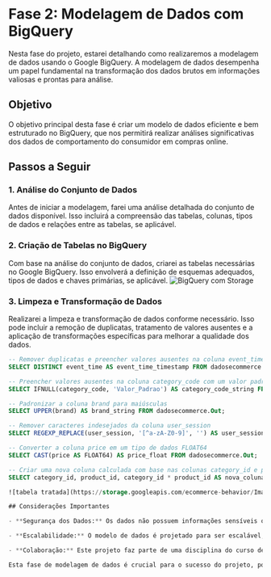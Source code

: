 # Fase 2: Modelagem de Dados com BigQuery

Nesta fase do projeto, estarei detalhando como realizaremos a modelagem de dados usando o Google BigQuery. A modelagem de dados desempenha um papel fundamental na transformação dos dados brutos em informações valiosas e prontas para análise.

## Objetivo
O objetivo principal desta fase é criar um modelo de dados eficiente e bem estruturado no BigQuery, que nos permitirá realizar análises significativas dos dados de comportamento do consumidor em compras online.

## Passos a Seguir

### 1. Análise do Conjunto de Dados
Antes de iniciar a modelagem, farei uma análise detalhada do conjunto de dados disponível. Isso incluirá a compreensão das tabelas, colunas, tipos de dados e relações entre as tabelas, se aplicável.



### 2. Criação de Tabelas no BigQuery
Com base na análise do conjunto de dados, criarei as tabelas necessárias no Google BigQuery. Isso envolverá a definição de esquemas adequados, tipos de dados e chaves primárias, se aplicável.
![BigQuery com Storage](https://storage.googleapis.com/ecommerce-behavior/Imangens%20/02.png)


### 3. Limpeza e Transformação de Dados
Realizarei a limpeza e transformação de dados conforme necessário. Isso pode incluir a remoção de duplicatas, tratamento de valores ausentes e a aplicação de transformações específicas para melhorar a qualidade dos dados.

```sql
-- Remover duplicatas e preencher valores ausentes na coluna event_time
SELECT DISTINCT event_time AS event_time_timestamp FROM dadosecommerce.Out;

-- Preencher valores ausentes na coluna category_code com um valor padrão
SELECT IFNULL(category_code, 'Valor_Padrao') AS category_code_string FROM dadosecommerce.Out;

-- Padronizar a coluna brand para maiúsculas
SELECT UPPER(brand) AS brand_string FROM dadosecommerce.Out;

-- Remover caracteres indesejados da coluna user_session
SELECT REGEXP_REPLACE(user_session, '[^a-zA-Z0-9]', '') AS user_session_string FROM dadosecommerce.Out;

-- Converter a coluna price em um tipo de dados FLOAT64
SELECT CAST(price AS FLOAT64) AS price_float FROM dadosecommerce.Out;

-- Criar uma nova coluna calculada com base nas colunas category_id e product_id
SELECT category_id, product_id, category_id * product_id AS nova_coluna FROM dadosecommerce.Out;

![tabela tratada](https://storage.googleapis.com/ecommerce-behavior/Imangens%20/tratadas.png) 

## Considerações Importantes

- **Segurança dos Dados:** Os dados não possuem informações sensíveis ou que sejam regulamentadas pela LGPD (Lei Geral de Proteção de Dados). Portanto, não é necessário tratamento especial em relação à privacidade.

- **Escalabilidade:** O modelo de dados é projetado para ser escalável, permitindo a adição de novos dados à medida que eles estiverem disponíveis.

- **Colaboração:** Este projeto faz parte de uma disciplina do curso de Cientista de Dados da PUC-RIO e é de autoria exclusiva do seu criador. Após avaliação, está autorizado o ```git clone``` , desde que os créditos de sua criação sejam mantidos e respeitados.

Esta fase de modelagem de dados é crucial para o sucesso do projeto, pois define a base para análises futuras. Estou empolgado para continuar avançando e transformar nossos dados brutos em insights valiosos!

